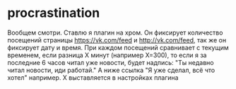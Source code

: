 procrastination
===============

Вообщем смотри. Ставлю я плагин на хром.
Он фиксирует количество посещений страницы https://vk.com/feed и http://vk.com/feed, так же он фиксирует дату и время.
При каждом посещений сравнивает с текущим временем, если разница Х минут (например Х=300),
то если я за последние 6 часов читал уже новости, будет надпись:
"Ты недавно читал новости, иди работай."
А ниже ссылка "Я уже сделал, всё что хотел" например.
Х выставляется в настройках плагина
